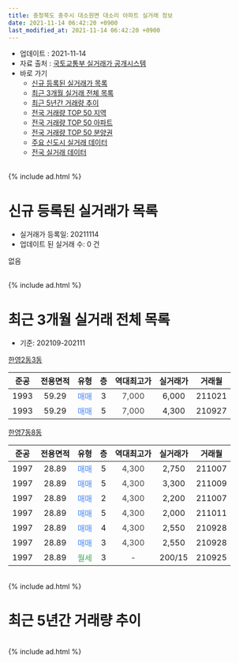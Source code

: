 ```yaml
---
title: 충청북도 충주시 대소원면 대소리 아파트 실거래 정보
date: 2021-11-14 06:42:20 +0900
last_modified_at: 2021-11-14 06:42:20 +0900
---
```


* 업데이트 : 2021-11-14
* 자료 출처 : [국토교통부 실거래가 공개시스템](http://rt.molit.go.kr)
* 바로 가기
    * [신규 등록된 실거래가 목록](#신규-등록된-실거래가-목록)
    * [최근 3개월 실거래 전체 목록](#최근-3개월-실거래-전체-목록)
    * [최근 5년간 거래량 추이](#최근-5년간-거래량-추이)
    * [전국 거래량 TOP 50 지역](https://inasie.github.io/apt-trade-info/최근-3개월-전국에서-가장-거래가-많이-발생한-지역)
    * [전국 거래량 TOP 50 아파트](https://inasie.github.io/apt-trade-info/최근-3개월-전국에서-가장-거래가-많이-발생한-아파트)
    * [전국 거래량 TOP 50 분양권](https://inasie.github.io/apt-trade-info/최근-3개월-전국에서-가장-거래가-많이-발생한-분양권)
    * [주요 신도시 실거래 데이터](https://inasie.github.io/apt-trade-info/주요-신도시)
    * [전국 실거래 데이터](https://inasie.github.io/apt-trade-info/전국)
<br>
{% include ad.html %}
<br>

# 신규 등록된 실거래가 목록
* 실거래가 등록일: 20211114
* 업데이트 된 실거래 수: 0 건

없음

<br>
{% include ad.html %}
<br>

# 최근 3개월 실거래 전체 목록
* 기준: 202109-202111


[한영2동3동](https://search.naver.com/search.naver?query=%EC%B6%A9%EC%B2%AD%EB%B6%81%EB%8F%84+%EC%B6%A9%EC%A3%BC%EC%8B%9C+%EB%8C%80%EC%86%8C%EC%9B%90%EB%A9%B4+%EB%8C%80%EC%86%8C%EB%A6%AC+%ED%95%9C%EC%98%812%EB%8F%993%EB%8F%99)

|준공|전용면적|유형|층|역대최고가|실거래가|거래월|
|:---:|:---:|:---:|:---:|:---:|:---:|:---:|
|1993|59.29|<span style="color:#4285f3">매매</span>|3|<span style="color:#444444">7,000</span>|6,000|211021|
|1993|59.29|<span style="color:#4285f3">매매</span>|5|<span style="color:#444444">7,000</span>|4,300|210927|

[한영7동8동](https://search.naver.com/search.naver?query=%EC%B6%A9%EC%B2%AD%EB%B6%81%EB%8F%84+%EC%B6%A9%EC%A3%BC%EC%8B%9C+%EB%8C%80%EC%86%8C%EC%9B%90%EB%A9%B4+%EB%8C%80%EC%86%8C%EB%A6%AC+%ED%95%9C%EC%98%817%EB%8F%998%EB%8F%99)

|준공|전용면적|유형|층|역대최고가|실거래가|거래월|
|:---:|:---:|:---:|:---:|:---:|:---:|:---:|
|1997|28.89|<span style="color:#4285f3">매매</span>|5|<span style="color:#444444">4,300</span>|2,750|211007|
|1997|28.89|<span style="color:#4285f3">매매</span>|5|<span style="color:#444444">4,300</span>|3,300|211009|
|1997|28.89|<span style="color:#4285f3">매매</span>|2|<span style="color:#444444">4,300</span>|2,200|211007|
|1997|28.89|<span style="color:#4285f3">매매</span>|5|<span style="color:#444444">4,300</span>|2,000|211011|
|1997|28.89|<span style="color:#4285f3">매매</span>|4|<span style="color:#444444">4,300</span>|2,550|210928|
|1997|28.89|<span style="color:#4285f3">매매</span>|3|<span style="color:#444444">4,300</span>|2,550|210928|
|1997|28.89|<span style="color:#34a853">월세</span>|3|<span style="color:#444444">-</span>|200/15|210925|


<br>
{% include ad.html %}
<br>

# 최근 5년간 거래량 추이


<div style="width:100%;">
    <canvas id="deal_progress" height="200"></canvas>
</div>

<script>
new Chart(document.getElementById("deal_progress"), {
    type: 'line',
    data: {
        labels: ['201611','201612','201701','201702','201703','201704','201705','201706','201707','201708','201709','201710','201711','201712','201801','201802','201803','201804','201805','201806','201807','201808','201809','201810','201811','201812','201901','201902','201903','201904','201905','201906','201907','201908','201909','201910','201911','201912','202001','202002','202003','202004','202005','202006','202007','202008','202009','202010','202011','202012','202101','202102','202103','202104','202105','202106','202107','202108','202109','202110','202111'],
        datasets: [{
            label: '매매',
            pointRadius: 1,
            data: [0, 0, 0, 0, 0, 0, 3, 1, 2, 1, 0, 1, 1, 0, 0, 1, 0, 1, 1, 1, 1, 0, 0, 1, 1, 0, 1, 1, 2, 1, 0, 2, 3, 0, 0, 1, 1, 3, 0, 3, 0, 1, 0, 2, 3, 3, 0, 2, 2, 0, 0, 5, 0, 2, 2, 5, 2, 2, 3, 5, 0],
            borderColor: "rgba(255, 201, 14, 1)",
            backgroundColor: "rgba(255, 201, 14, 0.5)",
            fill: false,
            lineTension: 0
        },{
            label: '전월세',
            pointRadius: 1,
            data: [1, 0, 0, 1, 1, 1, 1, 0, 0, 1, 1, 3, 1, 0, 2, 0, 0, 2, 0, 1, 1, 1, 2, 0, 0, 0, 1, 0, 0, 1, 2, 0, 1, 2, 2, 0, 0, 0, 1, 2, 0, 1, 0, 0, 0, 0, 0, 0, 1, 1, 0, 0, 0, 0, 0, 2, 0, 1, 1, 0, 0],
            borderColor: "rgba(0, 141, 185, 1)",
            backgroundColor: "rgba(0, 141, 185, 0.5)",
            fill: false,
            lineTension: 0
        }
        ]
    },
    options: {
        responsive: true,
        title: {
            display: false
        },
        tooltips: {
            mode: 'index',
            intersect: false
        },
        hover: {
            mode: 'nearest',
            intersect: true
        },
        scales: {
            xAxes: [{
                display: true,
                scaleLabel: {
                    display: true,
                    labelString: '년/월'
                }
            }],
            yAxes: [{
                display: true,
                ticks: {
                    suggestedMin: 0,
                },
                scaleLabel: {
                    display: true,
                    labelString: '실거래 수'
                }
            }]
        }
    }
});

</script>


<br>
{% include ad.html %}
<br>

